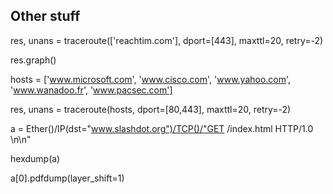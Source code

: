 ## Other stuff

res, unans = traceroute(['reachtim.com'], dport=[443], maxttl=20, retry=-2)

res.graph()

hosts = ['www.microsoft.com', 'www.cisco.com', 'www.yahoo.com', 'www.wanadoo.fr', 'www.pacsec.com']

res, unans = traceroute(hosts, dport=[80,443], maxttl=20, retry=-2)


a = Ether()/IP(dst="www.slashdot.org")/TCP()/"GET /index.html HTTP/1.0 \n\n"

hexdump(a)

a[0].pdfdump(layer_shift=1)